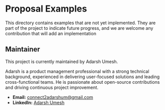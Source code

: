 # Proposal Examples
This directory contains examples that are not yet implemented.
They are part of the project to indicate future progress, and we are welcome any contribution that will add an implementation

## Maintainer

This project is currently maintained by Adarsh Umesh.

Adarsh is a product management professional with a strong technical background, experienced in delivering user-focused solutions and leading cross-functional teams. He is passionate about open-source contributions and driving continuous project improvement.

*   **Email:** connect2adarshum@gmail.com
*   **LinkedIn:** [Adarsh Umesh](https://www.linkedin.com/in/adarsh-umesh/)